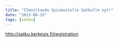 ```yaml
---
title: "Ilmoittaudu Sysimustalle Satkulle nyt!"
date: "2013-08-15"
tags: [satku]
---
```


<http://satku.kerkesix.fi/registration>